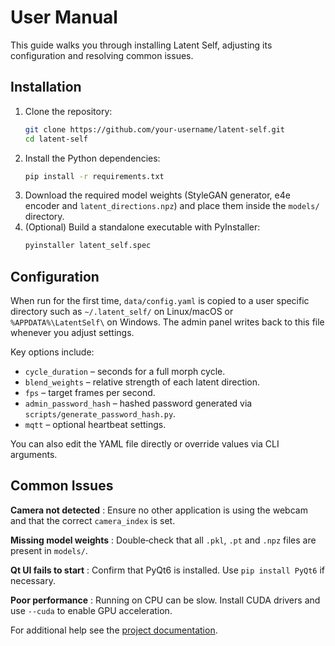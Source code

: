 # User Manual

This guide walks you through installing Latent Self, adjusting its configuration and resolving common issues.

## Installation

1. Clone the repository:
   ```bash
   git clone https://github.com/your-username/latent-self.git
   cd latent-self
   ```
2. Install the Python dependencies:
   ```bash
   pip install -r requirements.txt
   ```
3. Download the required model weights (StyleGAN generator, e4e encoder and `latent_directions.npz`) and place them inside the `models/` directory.
4. (Optional) Build a standalone executable with PyInstaller:
   ```bash
   pyinstaller latent_self.spec
   ```

## Configuration

When run for the first time, `data/config.yaml` is copied to a user specific directory such as `~/.latent_self/` on Linux/macOS or `%APPDATA%\LatentSelf\` on Windows. The admin panel writes back to this file whenever you adjust settings.

Key options include:

- `cycle_duration` – seconds for a full morph cycle.
- `blend_weights` – relative strength of each latent direction.
- `fps` – target frames per second.
- `admin_password_hash` – hashed password generated via `scripts/generate_password_hash.py`.
- `mqtt` – optional heartbeat settings.

You can also edit the YAML file directly or override values via CLI arguments.

## Common Issues

**Camera not detected**
: Ensure no other application is using the webcam and that the correct `camera_index` is set.

**Missing model weights**
: Double‑check that all `.pkl`, `.pt` and `.npz` files are present in `models/`.

**Qt UI fails to start**
: Confirm that PyQt6 is installed. Use `pip install PyQt6` if necessary.

**Poor performance**
: Running on CPU can be slow. Install CUDA drivers and use `--cuda` to enable GPU acceleration.

For additional help see the [project documentation](DOCS.md).
